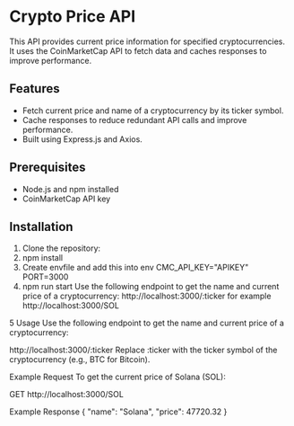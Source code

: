 # Crypto Price API

This API provides current price information for specified cryptocurrencies. It uses the CoinMarketCap API to fetch data and caches responses to improve performance.

## Features

- Fetch current price and name of a cryptocurrency by its ticker symbol.
- Cache responses to reduce redundant API calls and improve performance.
- Built using Express.js and Axios.

## Prerequisites

- Node.js and npm installed
- CoinMarketCap API key

## Installation

1. Clone the repository:
2. npm install
3. Create envfile and add this into env
    CMC_API_KEY="APIKEY"
    PORT=3000
4. npm run start 
Use the following endpoint to get the name and current price of a cryptocurrency:
    http://localhost:3000/:ticker
    for example  http://localhost:3000/SOL

5 Usage 
Use the following endpoint to get the name and current price of a cryptocurrency:

http://localhost:3000/:ticker
Replace :ticker with the ticker symbol of the cryptocurrency (e.g., BTC for Bitcoin).

Example Request
To get the current price of Solana (SOL):

GET http://localhost:3000/SOL

Example Response
{
  "name": "Solana",
  "price": 47720.32
}
